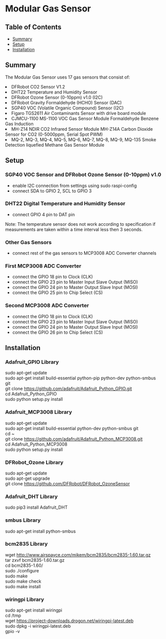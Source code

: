 # Modular Gas Sensor

## Table of Contents
* [Summary](#Summary)
* [Setup](#Setup)
* [Installation](#Installation)


## Summary
The Modular Gas Sensor uses 17 gas sensors that consist of:
<li>DFRobot CO2 Sensor V1.2</li>
<li>DHT22 Temperature and Humidity Sensor</li>
<li>DFRobot Ozone Sensor (0-10ppm) v1.0 (I2C)</li>
<li>DFRobot Gravity Formaldehyde (HCHO) Sensor (DAC)</li>
<li>SGP40 VOC (Volatile Organic Compound) Sensor (I2C)</li>
<li>Figaro TGS2611 Air Contaminants Sensor with drive board module</li>
<li>CJMCU-1100 MS-1100 VOC Gas Sensor Module Formaldehyde Benzene Gas Induction</li>
<li>MH-Z14 NDIR CO2 Infrared Sensor Module MH-Z14A Carbon Dioxide Sensor for CO2 (0-5000ppm, Serial Spot PWM)</li>
<li>MQ-2, MQ-3, MQ-4, MQ-5, MQ-6, MQ-7, MQ-8, MQ-9, MQ-135 Smoke Detection liquefied Methane Gas Sensor Module</li>

## Setup

### SGP40 VOC Sensor and DFRobot Ozone Sensor (0-10ppm) v1.0
* enable I2C connection from settings using sudo raspi-config
* connect SDA to GPIO 2, SCL to GPIO 3

### DHT22 Digital Temperature and Humidity Sensor
* connect GPIO 4 pin to DAT pin

Note: The temperature sensor does not work according to specification if measurements are taken within a time interval less then 3 seconds.

### Other Gas Sensors
* connect rest of the gas sensors to MCP3008 ADC Converter channels

### First MCP3008 ADC Converter
* connect the GPIO 18 pin to Clock (CLK)
* connect the GPIO 23 pin to Master Input Slave Output (MISO)
* connect the GPIO 24 pin to Master Output Slave Input (MOSI)
* connect the GPIO 25 pin to Chip Select (CS)

### Second MCP3008 ADC Converter
* connect the GPIO 18 pin to Clock (CLK)
* connect the GPIO 23 pin to Master Input Slave Output (MISO)
* connect the GPIO 24 pin to Master Output Slave Input (MOSI)
* connect the GPIO 26 pin to Chip Select (CS)

## Installation
### Adafruit_GPIO Library
sudo apt-get update <br />
sudo apt-get install build-essential python-pip python-dev python-smbus git <br />
git clone https://github.com/adafruit/Adafruit_Python_GPIO.git <br />
cd Adafruit_Python_GPIO <br />
sudo python setup.py install <br />

### Adafruit_MCP3008 Library
sudo apt-get update <br />
sudo apt-get install build-essential python-dev python-smbus git <br />
cd ~ <br />
git clone https://github.com/adafruit/Adafruit_Python_MCP3008.git <br />
cd Adafruit_Python_MCP3008 <br />
sudo python setup.py install <br />

### DFRobot_Ozone Library
sudo apt-get update <br />
sudo apt-get upgrade <br />
git clone https://github.com/DFRobot/DFRobot_OzoneSensor <br />

### Adafruit_DHT Library
sudo pip3 install Adafruit_DHT

### smbus Library
sudo apt-get install python-smbus

### bcm2835 Library
wget http://www.airspayce.com/mikem/bcm2835/bcm2835-1.60.tar.gz <br />
tar zxvf bcm2835-1.60.tar.gz <br />
cd bcm2835-1.60/ <br />
sudo ./configure <br />
sudo make <br />
sudo make check <br />
sudo make install <br />

### wiringpi Library
sudo apt-get install wiringpi <br />
cd /tmp <br />
wget https://project-downloads.drogon.net/wiringpi-latest.deb <br />
sudo dpkg -i wiringpi-latest.deb <br />
gpio -v <br />
